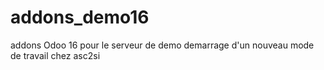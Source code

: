 # addons_demo16
addons Odoo 16 pour le serveur de demo
demarrage d'un nouveau mode de travail chez asc2si

